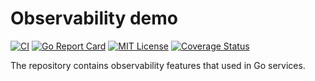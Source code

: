# Observability demo

[![CI](https://github.com/malkev1ch/observability/actions/workflows/ci.yml/badge.svg)](https://github.com/malkev1ch/observability/actions/workflows/ci.yml)
[![Go Report Card](https://goreportcard.com/badge/github.com/malkev1ch/observability)](https://goreportcard.com/report/github.com/malkev1ch/observability?dummy=unused)
[![MIT License](http://img.shields.io/badge/license-MIT-blue.svg?style=flat)](LICENSE)
[![Coverage Status](https://coveralls.io/repos/github/malkev1ch/observability/badge.svg?branch=main)](https://coveralls.io/github/malkev1ch/observability?branch=main)

The repository contains observability features that used in Go services. 
